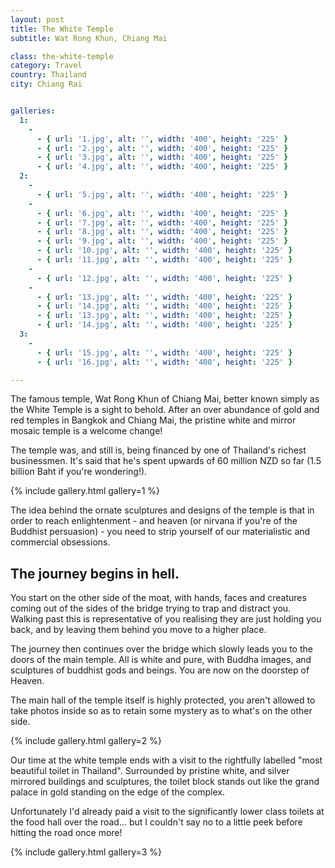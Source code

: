 ```yaml
---
layout: post
title: The White Temple
subtitle: Wat Rong Khun, Chiang Mai

class: the-white-temple
category: Travel
country: Thailand
city: Chiang Rai


galleries:
  1:
    -
      - { url: '1.jpg', alt: '', width: '400', height: '225' }
      - { url: '2.jpg', alt: '', width: '400', height: '225' }
      - { url: '3.jpg', alt: '', width: '400', height: '225' }
      - { url: '4.jpg', alt: '', width: '400', height: '225' }
  2:
    -
      - { url: '5.jpg', alt: '', width: '400', height: '225' }
    -
      - { url: '6.jpg', alt: '', width: '400', height: '225' }
      - { url: '7.jpg', alt: '', width: '400', height: '225' }
      - { url: '8.jpg', alt: '', width: '400', height: '225' }
      - { url: '9.jpg', alt: '', width: '400', height: '225' }
      - { url: '10.jpg', alt: '', width: '400', height: '225' }
      - { url: '11.jpg', alt: '', width: '400', height: '225' }
    -
      - { url: '12.jpg', alt: '', width: '400', height: '225' }
    -
      - { url: '13.jpg', alt: '', width: '400', height: '225' }
      - { url: '14.jpg', alt: '', width: '400', height: '225' }
      - { url: '13.jpg', alt: '', width: '400', height: '225' }
      - { url: '14.jpg', alt: '', width: '400', height: '225' }
  3:
    -
      - { url: '15.jpg', alt: '', width: '400', height: '225' }
      - { url: '16.jpg', alt: '', width: '400', height: '225' }

---
```



The famous temple, Wat Rong Khun of Chiang Mai, better known simply as the White Temple is a sight to behold. After an over abundance of gold and red temples in Bangkok and Chiang Mai, the pristine white and mirror mosaic temple is a welcome change!

The temple was, and still is, being financed by one of Thailand's richest businessmen. It's said that he's spent upwards of 60 million NZD so far (1.5 billion Baht if you're wondering!).


{% include gallery.html  gallery=1 %}


The idea behind the ornate sculptures and designs of the temple is that in order to reach enlightenment - and heaven (or nirvana if you're of the Buddhist persuasion) - you need to strip yourself of our materialistic and commercial obsessions.

## The journey begins in hell.

You start on the other side of the moat, with hands, faces and creatures coming out of the sides of the bridge trying to trap and distract you. Walking past this is representative of you realising they are just holding you back, and by leaving them behind you move to a higher place.

The journey then continues over the bridge which slowly leads you to the doors of the main temple. All is white and pure, with Buddha images, and sculptures of buddhist gods and beings. You are now on the doorstep of Heaven.

The main hall of the temple itself is highly protected, you aren't allowed to take photos inside so as to retain some mystery as to what's on the other side.


{% include gallery.html  gallery=2 %}


Our time at the white temple ends with a visit to the rightfully labelled "most beautiful toilet in Thailand". Surrounded by pristine white, and silver mirrored buildings and sculptures, the toilet block stands out like the grand palace in gold standing on the edge of the complex.

Unfortunately I'd already paid a visit to the significantly lower class toilets at the food hall over the road... but I couldn't say no to a little peek before hitting the road once more!


{% include gallery.html  gallery=3 %}